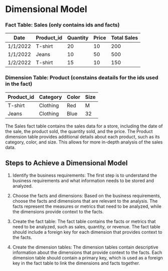 
# Dimensional Model


### Fact Table: Sales (only contains ids and facts)

| Date | Product_id | Quantity | Price | Total Sales |
|------|---------|----------|-------|------------|
| 1/1/2022 | T-shirt | 20 | 10 | 200 |
| 1/1/2022 | Jeans | 10 | 50 | 500 |
| 1/2/2022 | T-shirt | 15 | 10 | 150 |

### Dimension Table: Product (constains deatails for the ids used in the fact)

| Product_id | Category | Color | Size |
|---------|----------|-------|------|
| T-shirt | Clothing | Red | M |
| Jeans | Clothing | Blue | 32 |

The Sales fact table contains the sales data for a store, including the date of the sale, the product sold, the quantity sold, and the price. The Product dimension table provides additional details about each product, such as its category, color, and size. This allows for more in-depth analysis of the sales data.

## Steps to Achieve a Dimensional Model

1. Identify the business requirements: The first step is to understand the business requirements and what information needs to be stored and analyzed.

2. Choose the facts and dimensions: Based on the business requirements, choose the facts and dimensions that are relevant to the analysis. The facts represent the measures or metrics that need to be analyzed, while the dimensions provide context to the facts.

3. Create the fact table: The fact table contains the facts or metrics that need to be analyzed, such as sales, quantity, or revenue. The fact table should include a foreign key for each dimension that provides context to the facts.

4. Create the dimension tables: The dimension tables contain descriptive information about the dimensions that provide context to the facts. Each dimension table should contain a primary key, which is used as a foreign key in the fact table to link the dimensions and facts together.
